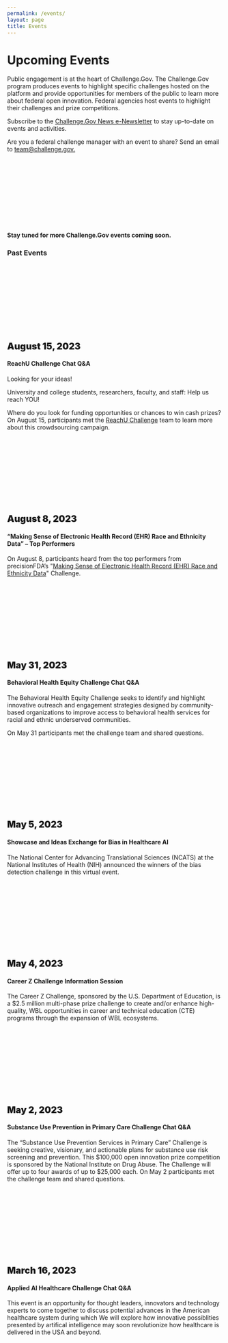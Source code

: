 ```yaml
---
permalink: /events/
layout: page
title: Events
---
```

<h1 class="text-center mb-4 font-weight-bold">Upcoming Events</h1>

<div class="grid-col-12">
  <p>Public engagement is at the heart of Challenge.Gov. The Challenge.Gov program produces events to highlight specific challenges hosted on the platform and provide opportunities for members of the public to learn more about federal open innovation. Federal agencies host events to highlight their challenges and prize competitions.</p>
  <p>Subscribe to the <a href="https://public.govdelivery.com/accounts/USGSATTS/subscriber/new?topic_id=USGSATTS_41">Challenge.Gov News e-Newsletter</a> to stay up-to-date on events and activities. </p>
  <p>Are you a federal challenge manager with an event to share? Send an email to <a href="mailto:team@challenge.gov">team@challenge.gov.</a></p>
</div>

<div class="row">

  <div class="grid-row">
    <div class="grid-col-12">
      <div class="usa-card">
        <div class="usa-card__body text-center">
          <svg class="usa-icon usa-icon-large" aria-hidden="true" focusable="false" role="img"><svg aria-labelledby="stay-tuned-for-upcoming-events" role="img">
            <title id="explore-active-challenges">stay tuned for upcoming events</title>        <use xlink:href="/assets/img/sprite.svg#calendar_today"></use>
            </svg>
          </svg>
          <h4>Stay tuned for more Challenge.Gov events coming soon.</h4>
        </div>
      </div>      
    </div> 
  </div>

  <h3 class="text-center mt-0">Past Events</h3>
  <div class="grid-row">
    <div class="grid-col-12">      
      <div class="usa-card">
        <div class="usa-card__body text-center"> 
          <svg class="usa-icon usa-icon-large" aria-hidden="true" focusable="false" role="img"><svg aria-labelledby="past-events" role="img">
            <title id="past-events">past events</title>        <use xlink:href="/assets/img/sprite.svg#calendar_today"></use>
            </svg>
          </svg>
          <h2 class="usa-card__heading" style="font-weight: 900;">August 15, 2023</h2>
          <h4 class="usa-card__subheading">ReachU Challenge Chat Q&A</h4>
          <p class="usa-card__text"> Looking for your ideas!</p>
          <p>University and college students, researchers, faculty, and staff: Help us reach YOU!</p>
          <p>Where do you look for funding opportunities or chances to win cash prizes?<br/>
            On August 15, participants met the <a href="https://www.challenge.gov/?challenge=reachu-challenge">ReachU Challenge</a> team to learn more about this crowdsourcing campaign.</p>
          </div>
        </div>
      </div>
      <div class="usa-card">
        <div class="usa-card__body text-center">           
          <svg class="usa-icon usa-icon-large" aria-hidden="true" focusable="false" role="img"><svg aria-labelledby="past-events" role="img">
            <title id="past-events">past events</title>        <use xlink:href="/assets/img/sprite.svg#calendar_today"></use>
            </svg>
          </svg>
          <h2 class="usa-card__heading" style="font-weight: 900;">August 8, 2023</h2>
          <h4 class="usa-card__subheading">“Making Sense of Electronic Health Record (EHR) Race and Ethnicity Data” – Top Performers</h4>
          <p class="usa-card__text"> On August 8, participants heard from the top performers from precisionFDA’s "<a href="https://www.challenge.gov/?challenge=making-sense-of-electronic-health-record-ehr-race-and-ethnicity-data-challenge">Making Sense of Electronic Health Record (EHR) Race and Ethnicity Data</a>" Challenge. </p>
        </div>
      </div>
      <div class="usa-card">
        <div class="usa-card__body text-center">
          <svg class="usa-icon usa-icon-large" aria-hidden="true" focusable="false" role="img"><svg aria-labelledby="past-events" role="img">
            <title id="past-events">past events</title>        <use xlink:href="/assets/img/sprite.svg#calendar_today"></use>
            </svg>
          </svg>
          <h2 class="usa-card__heading" style="font-weight: 900;">May 31, 2023</h2>
          <h4 class="usa-card__subheading">Behavioral Health Equity Challenge Chat Q&A</h4>
          <p class="usa-card__text"> The Behavioral Health Equity Challenge seeks to identify and highlight innovative outreach and engagement strategies designed by community-based organizations to improve access to behavioral health services for racial and ethnic underserved communities. </p>
          <p class="usa-card__text">On May 31 participants met the challenge team and shared questions. </p>
        </div>
      </div>
      <div class="usa-card">
        <div class="usa-card__body text-center"> 
          <svg class="usa-icon usa-icon-large" aria-hidden="true" focusable="false" role="img"><svg aria-labelledby="past-events" role="img">
            <title id="past-events">past events</title>        <use xlink:href="/assets/img/sprite.svg#calendar_today"></use>
            </svg>
          </svg>
          <h2 class="usa-card__heading" style="font-weight: 900;">May 5, 2023</h2>
          <h4 class="usa-card__subheading">Showcase and Ideas Exchange for Bias in Healthcare AI</h4>
          <p class="usa-card__text">The National Center for Advancing Translational Sciences (NCATS) at the National Institutes of Health (NIH) announced the winners of the bias detection challenge in this virtual event. </p>
        </div>
      </div>
      <div class="usa-card">
        <div class="usa-card__body text-center"> 
          <svg class="usa-icon usa-icon-large" aria-hidden="true" focusable="false" role="img"><svg aria-labelledby="past-events" role="img">
            <title id="past-events">past events</title>        <use xlink:href="/assets/img/sprite.svg#calendar_today"></use>
            </svg>
          </svg>
          <h2 class="usa-card__heading" style="font-weight: 900;">May 4, 2023</h2>
          <h4 class="usa-card__subheading">Career Z Challenge Information Session</h4>
          <p class="usa-card__text"> The Career Z Challenge, sponsored by the U.S. Department of Education, is a $2.5 million multi-phase prize challenge to create and/or enhance high-quality, WBL opportunities in career and technical education (CTE) programs through the expansion of WBL ecosystems. </p>
        </div>
      </div>
      <div class="usa-card">
        <div class="usa-card__body text-center"> 
          <svg class="usa-icon usa-icon-large" aria-hidden="true" focusable="false" role="img"><svg aria-labelledby="past-events" role="img">
            <title id="past-events">past events</title>        <use xlink:href="/assets/img/sprite.svg#calendar_today"></use>
            </svg>
          </svg>
          <h2 class="usa-card__heading" style="font-weight: 900;">May 2, 2023</h2>
          <h4 class="usa-card__subheading">Substance Use Prevention in Primary Care Challenge Chat Q&A</h4>
          <p class="usa-card__text">The “Substance Use Prevention Services in Primary Care” Challenge is seeking creative, visionary, and actionable plans for substance use risk screening and prevention. This $100,000 open innovation prize competition is sponsored by the National Institute on Drug Abuse. The Challenge will offer up to four awards of up to $25,000 each.
          On May 2 participants met the challenge team and shared questions. </p>
        </div>
      </div>
      <div class="usa-card">
        <div class="usa-card__body text-center"> 
          <svg class="usa-icon usa-icon-large" aria-hidden="true" focusable="false" role="img"><svg aria-labelledby="past-events" role="img">
            <title id="past-events">past events</title>        <use xlink:href="/assets/img/sprite.svg#calendar_today"></use>
            </svg>
          </svg>
          <h2 class="usa-card__heading" style="font-weight: 900;">March 16, 2023</h2>
          <h4 class="usa-card__subheading">Applied AI Healthcare Challenge Chat Q&A</h4>
          <p class="usa-card__text">This event is an opportunity for thought leaders, innovators and technology experts to come together to discuss potential advances in the American healthcare system during which We will explore how innovative possiblities presented by artifical intelligence may soon revolutionize how healthcare is delivered in the USA and beyond. </p>
        </div>
      </div>      
    </div>
  </div>

